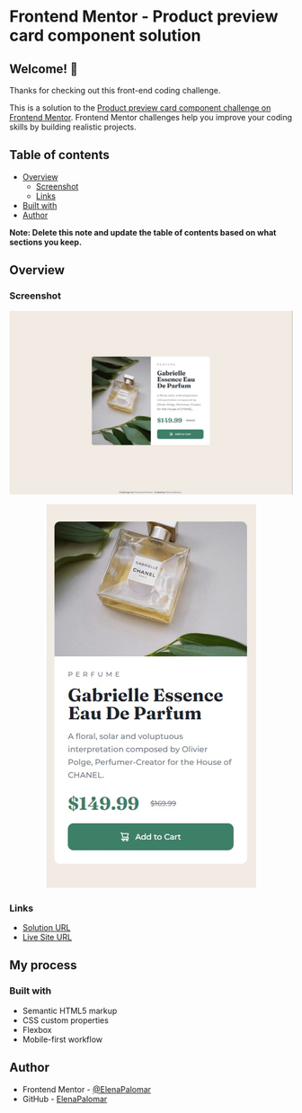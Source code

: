 # Frontend Mentor - Product preview card component solution

## Welcome! 👋

Thanks for checking out this front-end coding challenge.

This is a solution to the [Product preview card component challenge on Frontend Mentor](https://www.frontendmentor.io/challenges/product-preview-card-component-GO7UmttRfa). Frontend Mentor challenges help you improve your coding skills by building realistic projects.

## Table of contents

- [Overview](#overview)
  - [Screenshot](#screenshot)
  - [Links](#links)
- [Built with](#built-with)
- [Author](#author)

**Note: Delete this note and update the table of contents based on what sections you keep.**

## Overview

### Screenshot

<img src="./screenshots/product-previes-card-desktop.jpg"/>
<p align="center">
  <img src="./screenshots/product-previes-card-mobile.jpg"/>
</p>

### Links

- [Solution URL](https://github.com/ElenaPalomar/product-preview-card)
- [Live Site URL](https://elenapalomar.github.io/product-preview-card)

## My process

### Built with

- Semantic HTML5 markup
- CSS custom properties
- Flexbox
- Mobile-first workflow

## Author

- Frontend Mentor - [@ElenaPalomar](https://www.frontendmentor.io/profile/ElenaPalomar)
- GitHub - [ElenaPalomar](https://github.com/search?q=ElenaPalomar)
